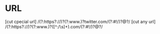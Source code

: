 # URL

[cut cpecial url] /(?:https?:\/\/)?(?:www\.)?twitter\.com\/(?:#!\/)?@?/ 
[cut any url]  /(?:https?:\/\/)?(?:www\.)?([^:\/\s]+)\.com\/(?:#!\/)?@?/ 
